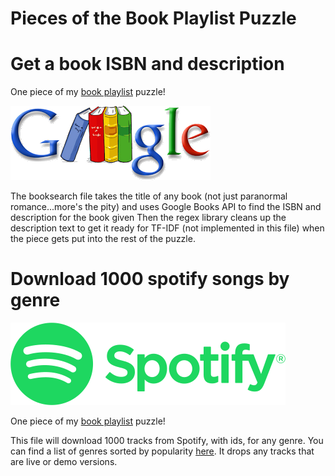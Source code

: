 # Pieces of the Book Playlist Puzzle

# Get a book ISBN and description

One piece of my [book playlist](https://github.com/StacyScudder/paranormal_playlist) puzzle!

![Google Books logo](Google-book-logo.png)

The booksearch file takes the title of any book (not just paranormal romance...more's the pity) and uses Google Books API to find the ISBN and description for the book given Then the regex library cleans up the description text to get it ready for TF-IDF (not implemented in this file) when the piece gets put into the rest of the puzzle.

# Download 1000 spotify songs by genre

![Spotify Logo](Spotify_logo_with_text.png)

One piece of my [book playlist](https://github.com/StacyScudder/paranormal_playlist) puzzle!

This file will download 1000 tracks from Spotify, with ids, for any genre. You can find a list of genres sorted by popularity [here](https://everynoise.com/everynoise1d.cgi?vector=popularity&scope=all). It drops any tracks that are live or demo versions.
